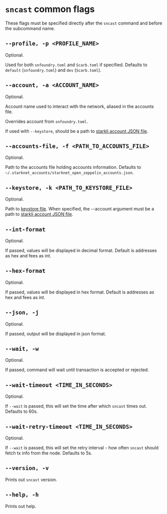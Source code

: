 # `sncast` common flags
These flags must be specified directly after the `sncast` command and before the subcommand name.

## `--profile, -p <PROFILE_NAME>`
Optional.

Used for both `snfoundry.toml` and `Scarb.toml` if specified.
Defaults to `default` (`snfoundry.toml`) and `dev` (`Scarb.toml`).

## `--account, -a <ACCOUNT_NAME>`
Optional.

Account name used to interact with the network, aliased in the accounts file.

Overrides account from `snfoundry.toml`.

If used with `--keystore`, should be a path to [starkli account JSON file](https://book.starkli.rs/accounts#accounts).

## `--accounts-file, -f <PATH_TO_ACCOUNTS_FILE>`
Optional.

Path to the accounts file holding accounts information. Defaults to `~/.starknet_accounts/starknet_open_zeppelin_accounts.json`.

## `--keystore, -k <PATH_TO_KEYSTORE_FILE>`
Optional.

Path to [keystore file](https://book.starkli.rs/signers#encrypted-keystores).
When specified, the --account argument must be a path to [starkli account JSON file](https://book.starkli.rs/accounts#accounts).

## `--int-format`
Optional.

If passed, values will be displayed in decimal format. Default is addresses as hex and fees as int.

## `--hex-format`
Optional.

If passed, values will be displayed in hex format. Default is addresses as hex and fees as int.

## `--json, -j`
Optional.

If passed, output will be displayed in json format.

## `--wait, -w`
Optional.

If passed, command will wait until transaction is accepted or rejected.

## `--wait-timeout <TIME_IN_SECONDS>`
Optional.

If `--wait` is passed, this will set the time after which `sncast` times out. Defaults to 60s.

## `--wait-retry-timeout <TIME_IN_SECONDS>`
Optional.

If `--wait` is passed, this will set the retry interval - how often `sncast` should fetch tx info from the node. Defaults to 5s.

## `--version, -v`

Prints out `sncast` version.

## `--help, -h`

Prints out help.
